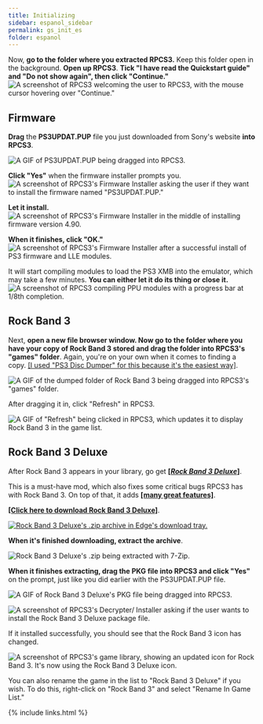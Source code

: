 ```yaml
---
title: Initializing
sidebar: espanol_sidebar
permalink: gs_init_es
folder: espanol
---
```


Now, **go to the folder where you extracted RPCS3.** Keep this folder open in the background. **Open up RPCS3**. **Tick "I have read the Quickstart guide" and "Do not show again", then click "Continue."**  
![A screenshot of RPCS3 welcoming the user to RPCS3, with the mouse cursor hovering over "Continue."](https://carlmylo.github.io/docu-rpcs3/images/inst/rpcs3init.png "Welcome to RPCS3")

## Firmware

**Drag** the **PS3UPDAT.PUP** file you just downloaded from Sony's website **into RPCS3**. 

![A GIF of PS3UPDAT.PUP being dragged into RPCS3.](https://carlmylo.github.io/docu-rpcs3/images/inst/rpcs3fwdnd.gif "PST3UPDAT.PUP")

**Click "Yes"** when the firmware installer prompts you.  
![A screenshot of RPCS3's Firmware Installer asking the user if they want to install the firmware named "PS3UPDAT.PUP."](https://carlmylo.github.io/docu-rpcs3/images/inst/fwinstall.png "RPCS3 Firmware Installer")

**Let it install.**  
![A screenshot of RPCS3's Firmware Installer in the middle of installing firmware version 4.90.](https://carlmylo.github.io/docu-rpcs3/images/inst/rpcs3fw.png "RPCS3 Firmware Installer progress")

**When it finishes, click "OK."**  
![A screenshot of RPCS3's Firmware Installer after a successful install of PS3 firmware and LLE modules.](https://carlmylo.github.io/docu-rpcs3/images/inst/rpcs3fwdone.png "Success!")

It will start compiling modules to load the PS3 XMB into the emulator, which may take a few minutes. **You can either let it do its thing or close it.**  
![A screenshot of RPCS3 compiling PPU modules with a progress bar at 1/8th completion.](https://carlmylo.github.io/docu-rpcs3/images/inst/rpcs3fwcomp.png "Compiling PPU modules...")

## Rock Band 3

Next, **open a new file browser window. Now go to the folder where you have your copy of Rock Band 3 stored and drag the folder into RPCS3's "games" folder**. Again, you're on your own when it comes to finding a copy. [[I used "PS3 Disc Dumper" for this because it's the easiest way]](https://youtu.be/mRxSKxoYt_g).

![A GIF of the dumped folder of Rock Band 3 being dragged into RPCS3's "games" folder.](https://carlmylo.github.io/docu-rpcs3/images/inst/rpcs3rb3dnd.gif "Rock Band 3 [BLUS30463]")

After dragging it in, click "Refresh" in RPCS3.

![A GIF of "Refresh" being clicked in RPCS3, which updates it to display Rock Band 3 in the game list.](https://carlmylo.github.io/docu-rpcs3/images/inst/rpcs3refresh.gif "Rock Band 3 [BLUS30463]")

## Rock Band 3 Deluxe

After Rock Band 3 appears in your library, go get [**[*Rock Band 3 Deluxe*]**](https://rb3dx.milohax.org/).

This is a must-have mod, which also fixes some critical bugs RPCS3 has with Rock Band 3. On top of that, it adds [**[many great features]**](https://rb3dx.milohax.org/features).

[**[Click here to download Rock Band 3 Deluxe]**](https://rb3dx.milohax.org/downloads).

[![Rock Band 3 Deluxe's .zip archive in Edge's download tray.](https://carlmylo.github.io/docu-rpcs3/images/inst/rb3dxdl.png)](https://rb3dx.milohax.org/downloads "RB3DX-PS3.zip")

**When it's finished downloading, extract the archive**.  

![Rock Band 3 Deluxe's .zip being extracted with 7-Zip.](https://carlmylo.github.io/docu-rpcs3/images/inst/rb3dxext.png "RB3DX-PS3.zip")

**When it finishes extracting, drag the PKG file into RPCS3 and click "Yes"** on the prompt, just like you did earlier with the PS3UPDAT.PUP file.  

![A GIF of Rock Band 3 Deluxe's PKG file being dragged into RPCS3.](https://carlmylo.github.io/docu-rpcs3/images/inst/rpcs3rb3dxdnd.gif "Rock Band 3 Deluxe PKG file")

![A screenshot of RPCS3's Decrypter/ Installer asking if the user wants to install the Rock Band 3 Deluxe package file.](https://carlmylo.github.io/docu-rpcs3/images/inst/rpcs3pkg.png "PKG Decrypter/ Installer")

If it installed successfully, you should see that the Rock Band 3 icon has changed.

![A screenshot of RPCS3's game library, showing an updated icon for Rock Band 3. It's now using the Rock Band 3 Deluxe icon.](https://carlmylo.github.io/docu-rpcs3/images/inst/rpcs3rb3dxicon.png "RPCS3 Game List")

You can also rename the game in the list to "Rock Band 3 Deluxe" if you wish. To do this, right-click on "Rock Band 3" and select "Rename In Game List."

{% include links.html %}